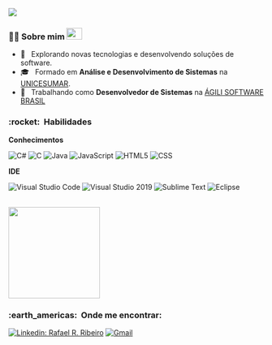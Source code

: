 
![](https://komarev.com/ghpvc/?username=rafaelrribeiro12&color=006bed)

<h3>   👨‍💻&nbsp;Sobre mim <img src="https://upload.wikimedia.org/wikipedia/commons/thumb/0/05/Flag_of_Brazil.svg/2560px-Flag_of_Brazil.svg.png" width="31" height="23" > </h3>

- 🤔 &nbsp; Explorando novas tecnologias e desenvolvendo soluções de software.
- 🎓 &nbsp; Formado em **Análise e Desenvolvimento de Sistemas** na <a href="https://www.unicesumar.edu.br/ead/cursos-graduacao/analise-e-desenvolvimento-de-sistemas/">UNICESUMAR</a>.
- 💼 &nbsp; Trabalhando como  **Desenvolvedor de Sistemas** na <a href="http://www.agili.com.br/">ÁGILI SOFTWARE BRASIL</a>

<h3> :rocket: &nbsp;Habilidades </h3>

**Conhecimentos**
  
  ![C#](https://img.shields.io/badge/c%23-%23239120.svg?style=for-the-badge&logo=c-sharp&logoColor=white)
  ![C](https://img.shields.io/badge/c-%2300599C.svg?style=for-the-badge&logo=c&logoColor=white)
  ![Java](https://img.shields.io/badge/java-%23ED8B00.svg?style=for-the-badge&logo=java&logoColor=white)
  ![JavaScript](https://img.shields.io/badge/javascript-%23323330.svg?style=for-the-badge&logo=javascript&logoColor=%23F7DF1E)
  ![HTML5](https://img.shields.io/badge/html5-%23E34F26.svg?style=for-the-badge&logo=html5&logoColor=white)
  ![CSS](https://img.shields.io/badge/css3-%231572B6.svg?style=for-the-badge&logo=css3&logoColor=white)
 
**IDE**

   ![Visual Studio Code](https://img.shields.io/badge/Visual_Studio_Code-0078d7.svg?style=for-the-badge&logo=visual-studio-code&logoColor=white)
   ![Visual Studio 2019](https://img.shields.io/badge/Visual_Studio-5C2D91?style=for-the-badge&logo=visual%20studio&logoColor=white)
   ![Sublime Text](https://img.shields.io/badge/sublime_text-%23575757.svg?style=for-the-badge&logo=sublime-text&logoColor=important)
   ![Eclipse](https://img.shields.io/badge/Eclipse-2C2255?style=for-the-badge&logo=eclipse&logoColor=white)

<br/>

<a href="https://github.com/rafaelrribeiro12">
  <img height="180em" src="https://github-readme-stats.vercel.app/api?username=rafaelrribeiro12&theme=highcontrast&show_icons=true" />
</a>

<br/>

<h3> :earth_americas: &nbsp;Onde me encontrar: </h3> 

[![Linkedin: Rafael R. Ribeiro](https://img.shields.io/badge/-LinkedIn-blue?style=flat-square&logo=Linkedin&logoColor=white&link=LINK-DO-SEU-LINKEDIN)](https://www.linkedin.com/in/rafaelrestolho12/)
[![Gmail](https://img.shields.io/badge/-Send_me_an_Email-006bed?style=flat-square&logo=Gmail&logoColor=white&link=mailto:rafaelrestolho12@gmail.com)](mailto:rafaelrestolho12@gmail.com)

